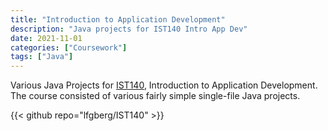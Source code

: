 ```yaml
---
title: "Introduction to Application Development"
description: "Java projects for IST140 Intro App Dev"
date: 2021-11-01
categories: ["Coursework"]
tags: ["Java"]
---
```

Various Java Projects for [IST140](https://bulletins.psu.edu/search/?scontext=courses&search=ist+140), Introduction to Application Development. The course consisted of various fairly simple single-file Java projects.

{{< github repo="lfgberg/IST140" >}}